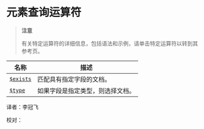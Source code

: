 # [ ](#)元素查询运算符

[]()

> **注意**
>
> 有关特定运算符的详细信息，包括语法和示例，请单击特定运算符以转到其参考页。

| 名称          | 描述                             |
| ------------- | -------------------------------- |
| [`$exists`]() | 匹配具有指定字段的文档。         |
| [`$type`]()   | 如果字段是指定类型，则选择文档。 |



译者：李冠飞

校对：